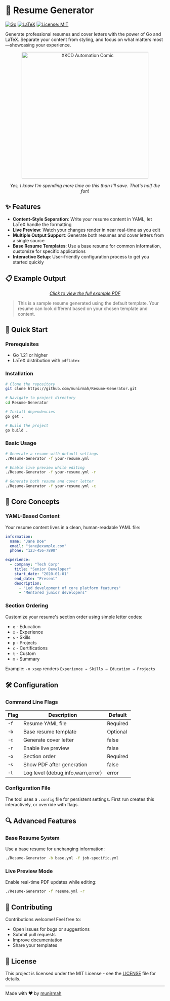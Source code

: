 # 📄 Resume Generator

[![Go](https://img.shields.io/badge/Go-1.21+-00ADD8?style=flat-square&logo=go)](https://golang.org)
[![LaTeX](https://img.shields.io/badge/LaTeX-Required-008080?style=flat-square&logo=latex)](https://www.latex-project.org/)
[![License: MIT](https://img.shields.io/badge/License-MIT-yellow.svg?style=flat-square)](https://opensource.org/licenses/MIT)

Generate professional resumes and cover letters with the power of Go and LaTeX. Separate your content from styling, and focus on what matters most—showcasing your experience.

<div align="center">
  <img src="https://imgs.xkcd.com/comics/automation.png" alt="XKCD Automation Comic" width="400"/>
  <p><i>Yes, I know I'm spending more time on this than I'll save. That's half the fun!</i></p>
</div>

## ✨ Features

- **Content-Style Separation**: Write your resume content in YAML, let LaTeX handle the formatting
- **Live Preview**: Watch your changes render in near real-time as you edit
- **Multiple Output Support**: Generate both resumes and cover letters from a single source
- **Base Resume Templates**: Use a base resume for common information, customize for specific applications
- **Interactive Setup**: User-friendly configuration process to get you started quickly

## 📋 Example Output

<div align="center">
  <a href="John_Doe_example.pdf">
  <p><i>Click to view the full example PDF</i></p>
  </a>
</div>

> This is a sample resume generated using the default template. Your resume can look different based on your chosen template and content.


## 🚀 Quick Start

### Prerequisites

- Go 1.21 or higher
- LaTeX distribution with `pdflatex`

### Installation

```bash
# Clone the repository
git clone https://github.com/munirmah/Resume-Generator.git

# Navigate to project directory
cd Resume-Generator

# Install dependencies
go get .

# Build the project
go build .
```

### Basic Usage

```bash
# Generate a resume with default settings
./Resume-Generator -f your-resume.yml

# Enable live preview while editing
./Resume-Generator -f your-resume.yml -r

# Generate both resume and cover letter
./Resume-Generator -f your-resume.yml -c
```

## 🎯 Core Concepts

### YAML-Based Content

Your resume content lives in a clean, human-readable YAML file:

```yaml
information:
  name: "Jane Doe"
  email: "jane@example.com"
  phone: "123-456-7890"

experience:
  - company: "Tech Corp"
    title: "Senior Developer"
    start_date: "2020-01-01"
    end_date: "Present"
    description:
      - "Led development of core platform features"
      - "Mentored junior developers"
```

### Section Ordering

Customize your resume's section order using simple letter codes:

- `e` - Education
- `x` - Experience
- `s` - Skills
- `p` - Projects
- `c` - Certifications
- `t` - Custom
- `m` - Summary

Example: `-o xsep` renders `Experience → Skills → Education → Projects`

## 🛠️ Configuration

### Command Line Flags

| Flag | Description | Default |
|------|-------------|---------|
| `-f` | Resume YAML file | Required |
| `-b` | Base resume template | Optional |
| `-c` | Generate cover letter | false |
| `-r` | Enable live preview | false |
| `-o` | Section order | Required |
| `-s` | Show PDF after generation | false |
| `-l` | Log level (debug,info,warn,error) | error |

### Configuration File

The tool uses a `.config` file for persistent settings. First run creates this interactively, or override with flags.

## 🔍 Advanced Features

### Base Resume System

Use a base resume for unchanging information:

```bash
./Resume-Generator -b base.yml -f job-specific.yml
```

### Live Preview Mode

Enable real-time PDF updates while editing:

```bash
./Resume-Generator -f resume.yml -r
```

## 🤝 Contributing

Contributions welcome! Feel free to:

- Open issues for bugs or suggestions
- Submit pull requests
- Improve documentation
- Share your templates

## 📝 License

This project is licensed under the MIT License - see the [LICENSE](LICENSE) file for details.

---

Made with ❤️ by [munirmah](https://github.com/munirmah)
